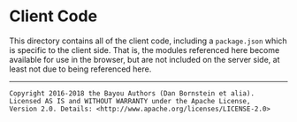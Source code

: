 Client Code
===========

This directory contains all of the client code, including a `package.json`
which is specific to the client side. That is, the modules referenced here
become available for use in the browser, but are not included on the server
side, at least not due to being referenced here.

- - - - - - - - - -

```
Copyright 2016-2018 the Bayou Authors (Dan Bornstein et alia).
Licensed AS IS and WITHOUT WARRANTY under the Apache License,
Version 2.0. Details: <http://www.apache.org/licenses/LICENSE-2.0>
```
